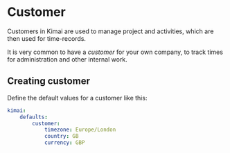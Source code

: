 # Customer

Customers in Kimai are used to manage project and activities, which are then used for time-records.

It is very common to have a _customer_ for your own company, to track times for administration and other internal work.
 
## Creating customer

Define the default values for a customer like this: 
```yaml
kimai:
    defaults:
        customer:
            timezone: Europe/London
            country: GB
            currency: GBP
```